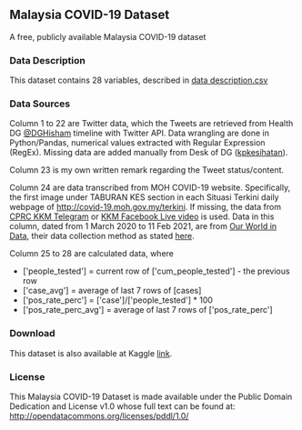 ## Malaysia COVID-19 Dataset
A free, publicly available Malaysia COVID-19 dataset


### Data Description
This dataset contains 28 variables, described in [data description.csv](https://github.com/kyt4n/Malaysia-COVID-19-Dataset/blob/main/data%20description.csv)

### Data Sources
Column 1 to 22 are Twitter data, which the Tweets are retrieved from Health DG [@DGHisham](https://twitter.com/DGHisham) timeline with Twitter API. Data wrangling are done in Python/Pandas, numerical values extracted with Regular Expression (RegEx). Missing data are added manually from Desk of DG ([kpkesihatan](https://kpkesihatan.com/)).

Column 23 is my own written remark regarding the Tweet status/content.

Column 24 are data transcribed from MOH COVID-19 website. Specifically, the first image under TABURAN KES section in each Situasi Terkini daily webpage of http://covid-19.moh.gov.my/terkini. If missing, the data from [CPRC KKM Telegram](https://t.me/s/cprckkm) or [KKM Facebook Live video](https://www.facebook.com/pg/kementeriankesihatanmalaysia/videos/) is used. Data in this column, dated from 1 March 2020 to 11 Feb 2021, are from [Our World in Data](https://github.com/owid/covid-19-data/tree/master/public/data), their data collection method as stated [here](https://ourworldindata.org/coronavirus-testing). 

Column 25 to 28 are calculated data, where 
* ['people_tested'] = current row of ['cum_people_tested'] - the previous row
* ['case_avg'] = average of last 7 rows of [cases]
* ['pos_rate_perc'] = ['case']/['people_tested'] * 100
* ['pos_rate_perc_avg'] = average of last 7 rows of ['pos_rate_perc']

### Download
This dataset is also available at Kaggle [link](https://www.kaggle.com/yeanzc/malaysia-covid19-dataset).

### License
This Malaysia COVID-19 Dataset is made available under the Public Domain Dedication and License v1.0 whose full text can be found at: http://opendatacommons.org/licenses/pddl/1.0/

